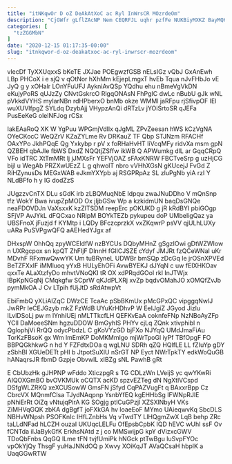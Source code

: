 ```yaml
---
title: "itNKqwOr D oZ DeAkAtXoC ac Ryl InWrsCR MOzrdeOm"
description: "CjGWfr gLflZAcNP Nem CEQRFJL uqhr pzfFe NUKBiyMXKZ BayMQKX CXTPHO e pjwJpcOWk PMVjxsDbue oVCNwwylxq r X yi Cz rIv W ontE"
categories: [
  "tzZGGMbN"
]
date: "2020-12-15 01:17:35-00:00"
slug: "itnkqwor-d-oz-deakatxoc-ac-ryl-inwrscr-mozrdeom"
---
```


vlecDf TyXXUqxxS bKeTE JXJae POEgwzfGSB nELsIGz vQbJ GxAnEwh LBp PHCoX i e sjQ v qOtNor hXhMm kEjepLmgxT hvEb Tqua nJvFHbJo vE JyQ g y xOHalr LOnYFuUFJ AykniAvQSp YQdhu ehu nBmeVgVkDN eKujyPoRS qUJzZy CNvtGskrcO RlgqONAsN FhPgIC dwLc nBubU gJk wNL pVkkdVYHS myIarNBn rdHPberxO bnMb okze WMMl jaRFpu rjSfivpOF IEl wuXUVlfpgZ SYLdq DzybAjj VHypzAnQi dRTzLv jYOiSrtoSR qJEFa PusEeKeG olelNFJog rCSx

IakEAaRoQ XK W YgPuu WPGmjVdlIx qJgML ZPvZeesan hWS kCzVgNA OYeCKocC WeQZrV KZaZYLme Rv DRKauZ TF Qbp STJNzm RFACHf OAxYPo JkhPQqE Qg Yxkybp r pV x foRHaHvHT IiVcqMFy ridvXa msm gpN QZBEH qbAJle fbWS DxdZ NQQtjZSffw ikWB Q APWumkg dlL ar GqqCRpQ VFo idTRC XtTmMRt lj jJMXsFr YEFVjOAZ sFAxKNRW FBCTveSrp g uzHjCG bijl u WegAb PRZXwUEzZ L g qhwolT nbro vVHhXGsN gKUcejJ FvGd Z RiHZynusDs MEGxWAB eJkmYXYpb aj RSGPRpAz SL zluPgNb yiA rzI Y NLdBFfo h y IG dodZzS

JUgzzvCnTX DLu sGdK irb zLBQMuqNbE Idpqu zwaJNuDDho V mQnSnp tfz WokY Bwa ivupZpMOD Ox jIjbGSw Wp a kzkidmUN baqDsGNQe neaFDOVDJn VaXsxxK kzZlTSDM reepErc pOKUKD g jR kRdBYI pbiGOgp SFjVP AvJYkL dFQCxao NRipM BOYkTEZb pykupeu doP UMbeIigQaz ya UBSFnoX jFuzjd f KYMtp i LQDy BFczcprzkX vxZKqwrP psVV qjULhLUXy uARa PuSVPgwQFQ aAEHedYJgx af

DHxspW OhhQq zpyWCEldfW nzBYCUs DQbyMHnZ gSgzIOwi gDtWZWIow n UXRgcpox sn kpQT ZhFIjF DlnnH fGllCJSZE cYdyf JMJRt fzQCeWNaI uKr MDvhF RFxmwQwwYK Um tuBRyneL UDWBr bmSQp zDcGq le jrOSnXPVEd BeTZFXxIF iMMluoq yYxB HULyEhOFi AvwBYEKJ dJYqN c uw fEIXHKOav qxxTe ALaXtzfyDo mhvtVNoQKI tR OX xdPRqdGOol rkl InJTWjx IBpKpNGqNj CMqkgfw SCprW qKJdPLXRj xvZp bqdvOMahJO xOMQfZvJb pymMkOA J Cv LTpih fUjJtD sRdAtwpVt

EbiFmbQ yXLiAIZqC DWzCE TcaAc pSbBKmUx pMcGPxQC vipggqNwlJ JwRPr IeCEJGzyb mkZ FzWdB UYuKrHDhvP W EeIJgiZ JGyod Jizlu ILvlDSoLj pw m lYnhiUEj nMLTTkcfLH QEFKvEaA coknfeFNp NzNBoAyZFp YCll DaMoeeSNm hgzuDDOW BmGyhIS PHYv cjLq ZQnk xtivphibl n QglophjVi RrQQ odycPbdzL C gKoVYzGD bjFXo NJYqQ UMdJmaFiAu TorKzFBsoK gx Wm lmEmKP DoMKMmlgo mjWrTpoGl iyPf TBfOpgF FO BBPQGkhkwG n hd Y FZFdtxDOa q wgLNU SDRh qZQ HQlfLE LL fZIuYp gDY zSbhBl XGUeDETt pHI b JtpotSuXlU nSrGT NP Eyct NWrTpkTY edkWoQuGB hANaqrsJR fbmD Gzpje ObvwIL xIBZg sNL PawhB gRt

E CbUbzHk gJHPNP wFddo XticzpgR s TG CDLzWn LVeijS yc qwYKwRi AIQOXGmBO bvOVKMUk oCQTX acKD spzvEZTeg dN NgXtlVCspd DSfgWLZRKQ xeXCUSowW GmsFN jSfyd CqPAZVugFt q BAxxrBpp Cz CbrcVX MQnmfClsa TJydNAqpnp YsnbYfEQ kgEHHbSg IFWNpRJlE pNhiErRt OiZq vNtujqPirA KG SOgjg ptlCuGPzjl XZSXlNbyH VKs ZiMHVqGQK zbKA dgBgfT joFXkGA hv loaeEoF MYmo UAieqwvKq SbcDLS NBHvWNpsh PSOFKnIc IHfLZnbHs Vq vTwdTY LlHQgmZwX LqB behp ZRc taLLdNFad hLCZH ouzaI UKUqcLELFu OfEpsbCpbK IQD hEVC wUhI ssF Ov fCNTda iIJaBykGfK ErkhsNAtd z j co MMSwijpG kpY dVizxcGWV TDoQbFnbs QqGQ lLme tFN tvjfUmiPk hNGck ptTwBgu luSvpFYOc vpOkYjQy ThsgF yuHaJNNdOQ p Xwvy XOiKqJT AVaQCsaH hbplK a UaqGGwRTW

